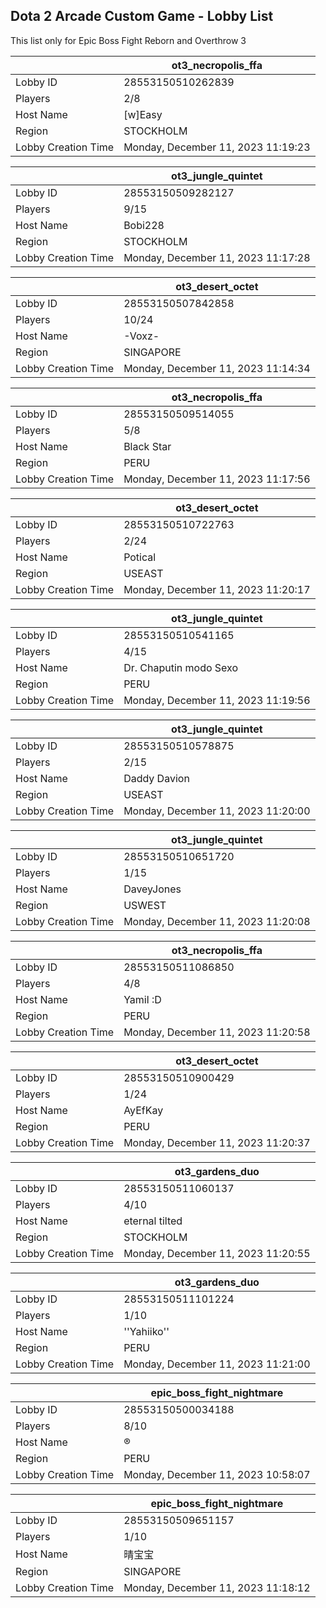 ## Dota 2 Arcade Custom Game - Lobby List

This list only for Epic Boss Fight Reborn and Overthrow 3

|  | ot3_necropolis_ffa |
| ------ | ------ |
| Lobby ID | 28553150510262839 |
| Players | 2/8 |
| Host Name | [w]Easy |
| Region | STOCKHOLM |
| Lobby Creation Time | Monday, December 11, 2023 11:19:23 |


|  | ot3_jungle_quintet |
| ------ | ------ |
| Lobby ID | 28553150509282127 |
| Players | 9/15 |
| Host Name | Bobi228 |
| Region | STOCKHOLM |
| Lobby Creation Time | Monday, December 11, 2023 11:17:28 |


|  | ot3_desert_octet |
| ------ | ------ |
| Lobby ID | 28553150507842858 |
| Players | 10/24 |
| Host Name | -Voxz- |
| Region | SINGAPORE |
| Lobby Creation Time | Monday, December 11, 2023 11:14:34 |


|  | ot3_necropolis_ffa |
| ------ | ------ |
| Lobby ID | 28553150509514055 |
| Players | 5/8 |
| Host Name | Black Star |
| Region | PERU |
| Lobby Creation Time | Monday, December 11, 2023 11:17:56 |


|  | ot3_desert_octet |
| ------ | ------ |
| Lobby ID | 28553150510722763 |
| Players | 2/24 |
| Host Name | Potical |
| Region | USEAST |
| Lobby Creation Time | Monday, December 11, 2023 11:20:17 |


|  | ot3_jungle_quintet |
| ------ | ------ |
| Lobby ID | 28553150510541165 |
| Players | 4/15 |
| Host Name | Dr. Chaputin modo Sexo |
| Region | PERU |
| Lobby Creation Time | Monday, December 11, 2023 11:19:56 |


|  | ot3_jungle_quintet |
| ------ | ------ |
| Lobby ID | 28553150510578875 |
| Players | 2/15 |
| Host Name | Daddy Davion |
| Region | USEAST |
| Lobby Creation Time | Monday, December 11, 2023 11:20:00 |


|  | ot3_jungle_quintet |
| ------ | ------ |
| Lobby ID | 28553150510651720 |
| Players | 1/15 |
| Host Name | DaveyJones |
| Region | USWEST |
| Lobby Creation Time | Monday, December 11, 2023 11:20:08 |


|  | ot3_necropolis_ffa |
| ------ | ------ |
| Lobby ID | 28553150511086850 |
| Players | 4/8 |
| Host Name | Yamil :D |
| Region | PERU |
| Lobby Creation Time | Monday, December 11, 2023 11:20:58 |


|  | ot3_desert_octet |
| ------ | ------ |
| Lobby ID | 28553150510900429 |
| Players | 1/24 |
| Host Name | AyEfKay |
| Region | PERU |
| Lobby Creation Time | Monday, December 11, 2023 11:20:37 |


|  | ot3_gardens_duo |
| ------ | ------ |
| Lobby ID | 28553150511060137 |
| Players | 4/10 |
| Host Name | eternal tilted |
| Region | STOCKHOLM |
| Lobby Creation Time | Monday, December 11, 2023 11:20:55 |


|  | ot3_gardens_duo |
| ------ | ------ |
| Lobby ID | 28553150511101224 |
| Players | 1/10 |
| Host Name | ''Yahiiko'' |
| Region | PERU |
| Lobby Creation Time | Monday, December 11, 2023 11:21:00 |


|  | epic_boss_fight_nightmare |
| ------ | ------ |
| Lobby ID | 28553150500034188 |
| Players | 8/10 |
| Host Name | ® |
| Region | PERU |
| Lobby Creation Time | Monday, December 11, 2023 10:58:07 |


|  | epic_boss_fight_nightmare |
| ------ | ------ |
| Lobby ID | 28553150509651157 |
| Players | 1/10 |
| Host Name | 晴宝宝 |
| Region | SINGAPORE |
| Lobby Creation Time | Monday, December 11, 2023 11:18:12 |



